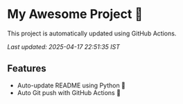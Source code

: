 # My Awesome Project 🚀

This project is automatically updated using GitHub Actions.

_Last updated: 2025-04-17 22:51:35 IST_

## Features
- Auto-update README using Python 🐍
- Auto Git push with GitHub Actions 🤖
